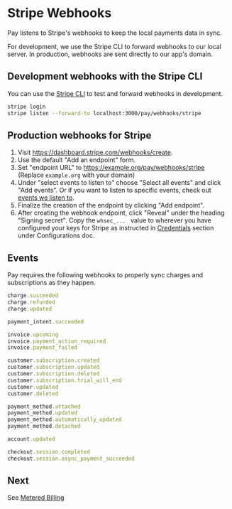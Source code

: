 # Stripe Webhooks

Pay listens to Stripe's webhooks to keep the local payments data in sync. 

For development, we use the Stripe CLI to forward webhooks to our local server. 
In production, webhooks are sent directly to our app's domain.

## Development webhooks with the Stripe CLI

You can use the [Stripe CLI](https://stripe.com/docs/stripe-cli) to test and forward webhooks in development.

```bash
stripe login
stripe listen --forward-to localhost:3000/pay/webhooks/stripe
```

## Production webhooks for Stripe

1. Visit https://dashboard.stripe.com/webhooks/create.
2. Use the default "Add an endpoint" form.
3. Set "endpoint URL" to https://example.org/pay/webhooks/stripe (Replace `example.org` with your domain)
4. Under "select events to listen to" choose "Select all events" and click "Add events". Or if you want to listen to specific events, check out [events we listen to](#events).
5. Finalize the creation of the endpoint by clicking "Add endpoint".
6. After creating the webhook endpoint, click "Reveal" under the heading "Signing secret". Copy the `whsec_... ` value to wherever you have configured your keys for Stripe as instructed in [Credentials](/docs/2_configuration.md#credentials) section under Configurations doc.

## Events

Pay requires the following webhooks to properly sync charges and subscriptions as they happen.

```ruby
charge.succeeded
charge.refunded
charge.updated

payment_intent.succeeded

invoice.upcoming
invoice.payment_action_required
invoice.payment_failed

customer.subscription.created
customer.subscription.updated
customer.subscription.deleted
customer.subscription.trial_will_end
customer.updated
customer.deleted

payment_method.attached
payment_method.updated
payment_method.automatically_updated
payment_method.detached

account.updated

checkout.session.completed
checkout.session.async_payment_succeeded
```

## Next

See [Metered Billing](6_metered_billing.md)

